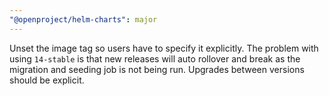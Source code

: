 ```yaml
---
"@openproject/helm-charts": major
---
```


Unset the image tag so users have to specify it explicitly. The problem with using `14-stable` is that new releases will auto rollover
and break as the migration and seeding job is not being run. Upgrades between versions should be explicit.
